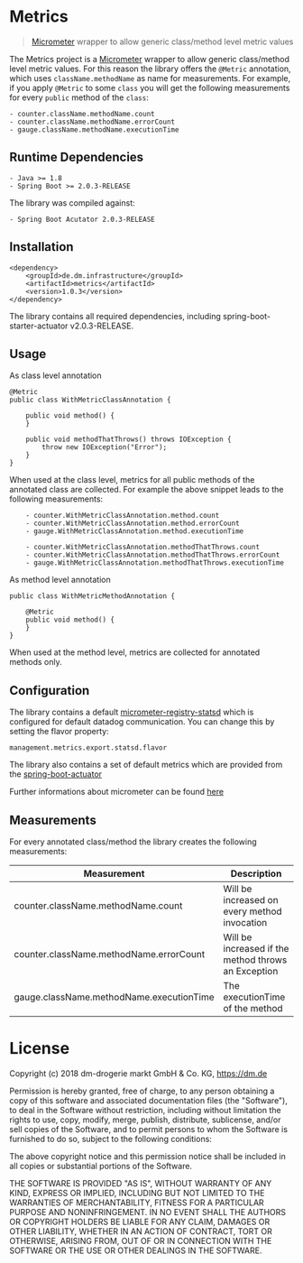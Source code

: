 # Metrics
> [Micrometer](https://micrometer.io) wrapper to allow generic class/method level metric values

The Metrics project is a [Micrometer](https://micrometer.io) wrapper to allow generic class/method level metric values. 
For this reason the library offers the ```@Metric``` annotation, which uses ```className.methodName``` as name for measurements. 
For example, if you apply ```@Metric``` to some ```class```
you will get the following measurements for every ```public``` method of the ```class```:

    - counter.className.methodName.count
    - counter.className.methodName.errorCount
    - gauge.className.methodName.executionTime
    
## Runtime Dependencies

    - Java >= 1.8
    - Spring Boot >= 2.0.3-RELEASE
    
The library was compiled against:

    - Spring Boot Acutator 2.0.3-RELEASE

## Installation
```
<dependency>
    <groupId>de.dm.infrastructure</groupId>
    <artifactId>metrics</artifactId>
    <version>1.0.3</version>
</dependency>
```

The library contains all required dependencies, including spring-boot-starter-actuator v2.0.3-RELEASE.

## Usage

As class level annotation

```
@Metric
public class WithMetricClassAnnotation {

    public void method() {
    }

    public void methodThatThrows() throws IOException {
        throw new IOException("Error");
    }
}
```

When used at the class level, metrics for all public methods of the annotated class are collected. 
For example the above snippet leads to the following measurements:

```
    - counter.WithMetricClassAnnotation.method.count
    - counter.WithMetricClassAnnotation.method.errorCount
    - gauge.WithMetricClassAnnotation.method.executionTime
    
    - counter.WithMetricClassAnnotation.methodThatThrows.count
    - counter.WithMetricClassAnnotation.methodThatThrows.errorCount
    - gauge.WithMetricClassAnnotation.methodThatThrows.executionTime
``` 

As method level annotation

```
public class WithMetricMethodAnnotation {

    @Metric
    public void method() {
    }
}
```

When used at the method level, metrics are collected for annotated methods only.

## Configuration

The library contains a default [micrometer-registry-statsd](https://github.com/micrometer-metrics/micrometer/tree/master/implementations/micrometer-registry-statsd) which is configured for default datadog communication. 
You can change this by setting the flavor property:

```
management.metrics.export.statsd.flavor
```

The library also contains a set of default metrics which are provided from the [spring-boot-actuator](https://github.com/spring-projects/spring-boot/tree/master/spring-boot-project/spring-boot-actuator)

Further informations about micrometer can be found [here](https://micrometer.io)

## Measurements

For every annotated class/method the library creates the following measurements:

| Measurement                              | Description                                         |
|------------------------------------------|-----------------------------------------------------|
| counter.className.methodName.count       | Will be increased on every method invocation        |
| counter.className.methodName.errorCount  | Will be increased if the method throws an Exception |
| gauge.className.methodName.executionTime | The executionTime of the method                     |

# License

Copyright (c) 2018 dm-drogerie markt GmbH & Co. KG, https://dm.de

Permission is hereby granted, free of charge, to any person obtaining a copy
of this software and associated documentation files (the "Software"), to deal
in the Software without restriction, including without limitation the rights
to use, copy, modify, merge, publish, distribute, sublicense, and/or sell
copies of the Software, and to permit persons to whom the Software is
furnished to do so, subject to the following conditions:

The above copyright notice and this permission notice shall be included in all
copies or substantial portions of the Software.

THE SOFTWARE IS PROVIDED "AS IS", WITHOUT WARRANTY OF ANY KIND, EXPRESS OR
IMPLIED, INCLUDING BUT NOT LIMITED TO THE WARRANTIES OF MERCHANTABILITY,
FITNESS FOR A PARTICULAR PURPOSE AND NONINFRINGEMENT. IN NO EVENT SHALL THE
AUTHORS OR COPYRIGHT HOLDERS BE LIABLE FOR ANY CLAIM, DAMAGES OR OTHER
LIABILITY, WHETHER IN AN ACTION OF CONTRACT, TORT OR OTHERWISE, ARISING FROM,
OUT OF OR IN CONNECTION WITH THE SOFTWARE OR THE USE OR OTHER DEALINGS IN THE
SOFTWARE.

